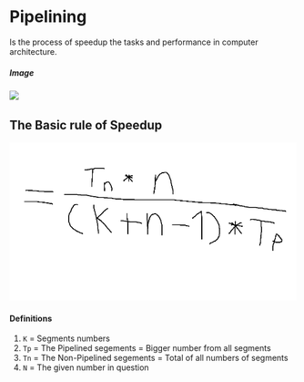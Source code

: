 # Pipelining
Is the process of speedup the tasks and performance in computer architecture.
##### Image
<img src = "https://lh3.googleusercontent.com/proxy/AF6ixabhVdZTI-sWOkIWj5M0z9jbJ_2EwArEKKgIKCg9Vmhz-hCLBaCQUFeE0vXXe2Vfr4YrfPT6-7al7i3yVhJL6RmIUqGuyQBk4oQIVska6LnbvpM" width = "400px" />

## The Basic rule of Speedup
![image](rule.png)

#### Definitions
1. `K` = Segments numbers
2. `Tp` = The Pipelined segements = Bigger number from all segments
3. `Tn` = The Non-Pipelined segements = Total of all numbers of segments
4. `N` = The given number in question

